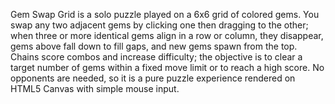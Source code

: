 Gem Swap Grid is a solo puzzle played on a 6x6 grid of colored gems. You swap any two adjacent gems by clicking one then dragging to the other; when three or more identical gems align in a row or column, they disappear, gems above fall down to fill gaps, and new gems spawn from the top. Chains score combos and increase difficulty; the objective is to clear a target number of gems within a fixed move limit or to reach a high score. No opponents are needed, so it is a pure puzzle experience rendered on HTML5 Canvas with simple mouse input.